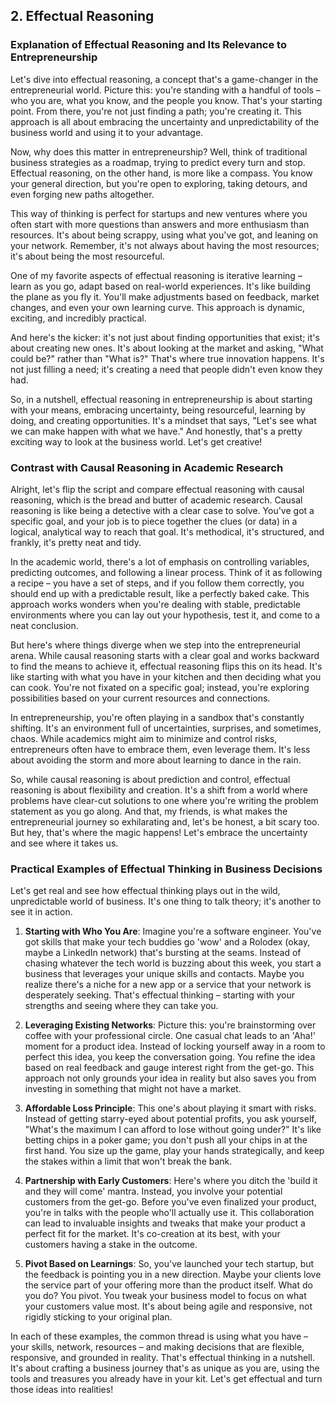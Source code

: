 ## 2. Effectual Reasoning

### Explanation of Effectual Reasoning and Its Relevance to Entrepreneurship

Let's dive into effectual reasoning, a concept that's a game-changer in the entrepreneurial world. Picture this: you're standing with a handful of tools – who you are, what you know, and the people you know. That's your starting point. From there, you're not just finding a path; you're creating it. This approach is all about embracing the uncertainty and unpredictability of the business world and using it to your advantage.

Now, why does this matter in entrepreneurship? Well, think of traditional business strategies as a roadmap, trying to predict every turn and stop. Effectual reasoning, on the other hand, is more like a compass. You know your general direction, but you're open to exploring, taking detours, and even forging new paths altogether.

This way of thinking is perfect for startups and new ventures where you often start with more questions than answers and more enthusiasm than resources. It's about being scrappy, using what you've got, and leaning on your network. Remember, it's not always about having the most resources; it's about being the most resourceful.

One of my favorite aspects of effectual reasoning is iterative learning – learn as you go, adapt based on real-world experiences. It's like building the plane as you fly it. You'll make adjustments based on feedback, market changes, and even your own learning curve. This approach is dynamic, exciting, and incredibly practical.

And here's the kicker: it's not just about finding opportunities that exist; it's about creating new ones. It's about looking at the market and asking, "What could be?" rather than "What is?" That's where true innovation happens. It's not just filling a need; it's creating a need that people didn't even know they had.

So, in a nutshell, effectual reasoning in entrepreneurship is about starting with your means, embracing uncertainty, being resourceful, learning by doing, and creating opportunities. It's a mindset that says, "Let's see what we can make happen with what we have." And honestly, that's a pretty exciting way to look at the business world. Let's get creative!

### Contrast with Causal Reasoning in Academic Research

Alright, let's flip the script and compare effectual reasoning with causal reasoning, which is the bread and butter of academic research. Causal reasoning is like being a detective with a clear case to solve. You've got a specific goal, and your job is to piece together the clues (or data) in a logical, analytical way to reach that goal. It's methodical, it's structured, and frankly, it's pretty neat and tidy.

In the academic world, there's a lot of emphasis on controlling variables, predicting outcomes, and following a linear process. Think of it as following a recipe – you have a set of steps, and if you follow them correctly, you should end up with a predictable result, like a perfectly baked cake. This approach works wonders when you're dealing with stable, predictable environments where you can lay out your hypothesis, test it, and come to a neat conclusion.

But here's where things diverge when we step into the entrepreneurial arena. While causal reasoning starts with a clear goal and works backward to find the means to achieve it, effectual reasoning flips this on its head. It's like starting with what you have in your kitchen and then deciding what you can cook. You're not fixated on a specific goal; instead, you're exploring possibilities based on your current resources and connections.

In entrepreneurship, you're often playing in a sandbox that's constantly shifting. It's an environment full of uncertainties, surprises, and sometimes, chaos. While academics might aim to minimize and control risks, entrepreneurs often have to embrace them, even leverage them. It's less about avoiding the storm and more about learning to dance in the rain.

So, while causal reasoning is about prediction and control, effectual reasoning is about flexibility and creation. It's a shift from a world where problems have clear-cut solutions to one where you're writing the problem statement as you go along. And that, my friends, is what makes the entrepreneurial journey so exhilarating and, let's be honest, a bit scary too. But hey, that's where the magic happens! Let's embrace the uncertainty and see where it takes us.

### Practical Examples of Effectual Thinking in Business Decisions

Let's get real and see how effectual thinking plays out in the wild, unpredictable world of business. It's one thing to talk theory; it's another to see it in action.

1. **Starting with Who You Are**: Imagine you're a software engineer. You've got skills that make your tech buddies go 'wow' and a Rolodex (okay, maybe a LinkedIn network) that's bursting at the seams. Instead of chasing whatever the tech world is buzzing about this week, you start a business that leverages your unique skills and contacts. Maybe you realize there's a niche for a new app or a service that your network is desperately seeking. That's effectual thinking – starting with your strengths and seeing where they can take you.
    
2. **Leveraging Existing Networks**: Picture this: you're brainstorming over coffee with your professional circle. One casual chat leads to an 'Aha!' moment for a product idea. Instead of locking yourself away in a room to perfect this idea, you keep the conversation going. You refine the idea based on real feedback and gauge interest right from the get-go. This approach not only grounds your idea in reality but also saves you from investing in something that might not have a market.
    
3. **Affordable Loss Principle**: This one's about playing it smart with risks. Instead of getting starry-eyed about potential profits, you ask yourself, "What's the maximum I can afford to lose without going under?" It's like betting chips in a poker game; you don't push all your chips in at the first hand. You size up the game, play your hands strategically, and keep the stakes within a limit that won't break the bank.
    
4. **Partnership with Early Customers**: Here's where you ditch the 'build it and they will come' mantra. Instead, you involve your potential customers from the get-go. Before you've even finalized your product, you're in talks with the people who'll actually use it. This collaboration can lead to invaluable insights and tweaks that make your product a perfect fit for the market. It's co-creation at its best, with your customers having a stake in the outcome.
    
5. **Pivot Based on Learnings**: So, you've launched your tech startup, but the feedback is pointing you in a new direction. Maybe your clients love the service part of your offering more than the product itself. What do you do? You pivot. You tweak your business model to focus on what your customers value most. It's about being agile and responsive, not rigidly sticking to your original plan.
    

In each of these examples, the common thread is using what you have – your skills, network, resources – and making decisions that are flexible, responsive, and grounded in reality. That's effectual thinking in a nutshell. It's about crafting a business journey that's as unique as you are, using the tools and treasures you already have in your kit. Let's get effectual and turn those ideas into realities!